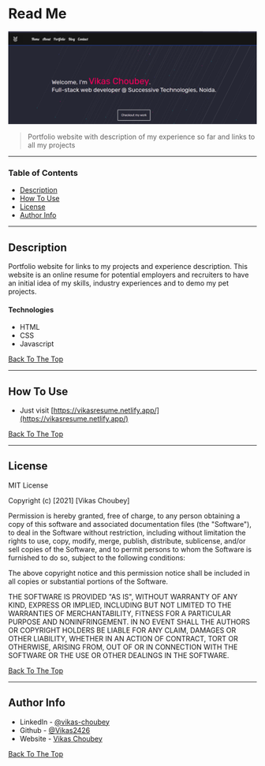 # Read Me
![Project Image](images/portfolio.png)

> Portfolio website with description of my experience so far and links to all my projects
---

### Table of Contents

- [Description](#description)
- [How To Use](#how-to-use)
- [License](#license)
- [Author Info](#author-info)

---

## Description

Portfolio website for links to my projects and experience description. This website is an online resume for potential employers and recruiters to have an initial idea of my skills, industry experiences and to demo my pet projects.

#### Technologies

- HTML
- CSS
- Javascript

[Back To The Top](#read-me)

---

## How To Use

- Just visit [https://vikasresume.netlify.app/](https://vikasresume.netlify.app/)

[Back To The Top](#read-me)

---

## License

MIT License

Copyright (c) [2021] [Vikas Choubey]

Permission is hereby granted, free of charge, to any person obtaining a copy
of this software and associated documentation files (the "Software"), to deal
in the Software without restriction, including without limitation the rights
to use, copy, modify, merge, publish, distribute, sublicense, and/or sell
copies of the Software, and to permit persons to whom the Software is
furnished to do so, subject to the following conditions:

The above copyright notice and this permission notice shall be included in all
copies or substantial portions of the Software.

THE SOFTWARE IS PROVIDED "AS IS", WITHOUT WARRANTY OF ANY KIND, EXPRESS OR
IMPLIED, INCLUDING BUT NOT LIMITED TO THE WARRANTIES OF MERCHANTABILITY,
FITNESS FOR A PARTICULAR PURPOSE AND NONINFRINGEMENT. IN NO EVENT SHALL THE
AUTHORS OR COPYRIGHT HOLDERS BE LIABLE FOR ANY CLAIM, DAMAGES OR OTHER
LIABILITY, WHETHER IN AN ACTION OF CONTRACT, TORT OR OTHERWISE, ARISING FROM,
OUT OF OR IN CONNECTION WITH THE SOFTWARE OR THE USE OR OTHER DEALINGS IN THE
SOFTWARE.

[Back To The Top](#read-me)

---

## Author Info

- LinkedIn - [@vikas-choubey](https://www.linkedin.com/in/vikas-choubey/)
- Github - [@Vikas2426](https://github.com/Vikas2426)
- Website - [Vikas Choubey](https://vikasresume.netlify.app/)


[Back To The Top](#read-me)
